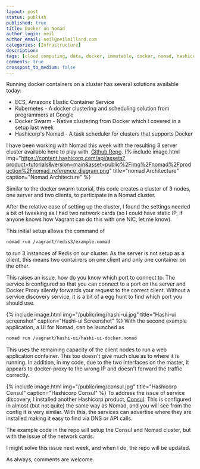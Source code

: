 ```yaml
---
layout: post
status: publish
published: true
title: Docker on Nomad
author_login: neil
author_email: neil@neilmillard.com
categories: [Infrastructure]
description:
tags: [cloud computing, data, docker, immutable, docker, nomad, hashicorp]
comments: true
crosspost_to_medium: false
---
```

Running docker containers on a cluster has several solutions available today:
* ECS, Amazons Elastic Container Service
* Kubernetes - A docker clustering and scheduling solution from programmers at Google
* Docker Swarm - Native clustering from Docker which I covered in a setup last week
* Hashicorp's Nomad - A task scheduler for clusters that supports Docker

I have been working with Nomad this week with the resulting 3 server cluster available here to play with. [Github Repo](https://github.com/neilmillard/vagrant-nomad).
{% include image.html
      img="https://content.hashicorp.com/api/assets?product=tutorials&version=main&asset=public%2Fimg%2Fnomad%2Fproduction%2Fnomad_reference_diagram.png"
      title="nomad Architecture"
      caption="Nomad Architecture" %}

Similar to the docker swarm tutorial, this code creates a cluster of 3 nodes, one server and two clients, to participate in a Nomad cluster.

After the relative ease of setting up the cluster, I found the settings needed a bit of tweeking as I had two network cards (so I could have static IP, if anyone knows how Vagrant can do this with one NIC, let me know).

This initial setup allows the command of
```bash
nomad run /vagrant/redis3/example.nomad
```
to run 3 instances of Redis on our cluster. As the server is not setup as a client, this means two containers on one client and only one container on the other.

This raises an issue, how do you know which port to connect to. The service is configured so that you can connect to a port on the server and Docker Proxy silently forwards your request to the correct client.
Without a service discovery service, it is a bit of a egg hunt to find which port you should use.

{% include image.html
    img="/public/img/hashi-ui.jpg"
    title="Hashi-ui screenshot"
    caption="Hashi-ui Screenshot" %}
With the second example application, a UI for Nomad, can be launched as
```bash
nomad run /vagrant/hashi-ui/hashi-ui-docker.nomad
```
This uses the remaining capacity of the client nodes to run a web application container. This too doesn't give much clue as to where it is running.
In addition, in my code, due to the two interfaces on the master, it appears to docker-proxy to the wrong IP and doesn't forward the traffic correctly.

{% include image.html
    img="/public/img/consul.jpg"
    title="Hashicorp Consul"
    caption="Hashicorp Consul" %}
To address the issue of service discovery, I installed another Hashicorp product, [Consul](https://www.consul.io/).
This is configured in almost (but not quite) the same way as Nomad, and you will see from the config it is very similar. With this, the services can advertise where they are installed making it easy to find via DNS or API calls.

The example code in the repo will setup the Consul and Nomad cluster, but with the issue of the network cards.

I might solve this issue next week, and when I do, the repo will be updated.

As always, comments are welcome.

